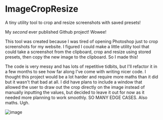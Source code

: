 # ImageCropResize
A tiny utility tool to crop and resize screenshots with saved presets!

My *second* ever published Github project! Wowee!

This tool was created because I was tired of opening Photoshop just to crop screenshots for my website.
I figured I could make a little utility tool that could take a screenshot from the clipboard, crop and resize using stored presets, then copy the new image to the clipboard. So I made this! 

The code is very messy and has lots of repetitive tidbits, but I'll refactor it in a few months to see how far along I've come with writing nicer code. I thought this project would be a lot harder and require more maths than it did but it wasn't that bad at all.
I did have plans to include a window that allowed the user to draw out the crop directly on the image instead of manually inputting the values, but decided to leave it out for now as it needed more planning to work smoothly. SO MANY EDGE CASES. Also maths. Ugh.

![image](https://user-images.githubusercontent.com/116725056/219988520-c1aa07e8-ba85-41f7-a2f1-4a9f7a70c621.png)

